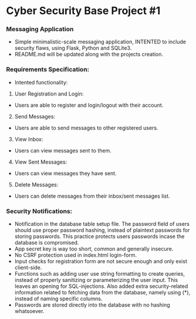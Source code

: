 # Cyber Security Base Project #1

### Messaging Application

- Simple minimalistic-scale messaging application, INTENTED to include security flaws, using Flask, Python and SQLite3.
- README.md will be updated along with the projects creation.

### Requirements Specification:

- Intented functionality:

1. User Registration and Login:

- Users are able to register and login/logout with their account.

2. Send Messages:

- Users are able to send messages to other registered users.

3. View Inbox:

- Users can view messages sent to them.

4. View Sent Messages:

- Users can view messages they have sent.

5. Delete Messages:

- Users can delete messages from their inbox/sent messages list.

### Security Notifications:

- Notification in the database table setup file. The password field of users should use proper password hashing, instead of plaintext passwords for storing passwords. This practice protects users passwords incase the database is compromised.
- App secret key is way too short, common and generally insecure.
- No CSRF protection used in index.html login-form.
- Input checks for registration form are not secure enough and only exist client-side.
- Functions such as adding user use string formatting to create queries, instead of properly sanitizing or parameterizing the user input. This leaves an opening for SQL-injections. Also added extra security-related information related to
fetching data from the database, namely using (*), instead of naming specific columns.
- Passwords are stored directly into the database with no hashing whatsoever.